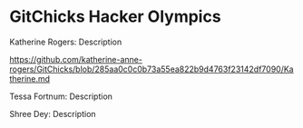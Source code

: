 # GitChicks Hacker Olympics
Katherine Rogers: Description

https://github.com/katherine-anne-rogers/GitChicks/blob/285aa0c0c0b73a55ea822b9d4763f23142df7090/Katherine.md

Tessa Fortnum: Description

Shree Dey: Description
